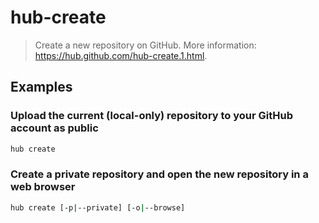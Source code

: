 # hub-create

> Create a new repository on GitHub. More information: <https://hub.github.com/hub-create.1.html>.

## Examples

### Upload the current (local-only) repository to your GitHub account as public

```bash
hub create
```

### Create a private repository and open the new repository in a web browser

```bash
hub create [-p|--private] [-o|--browse]
```
